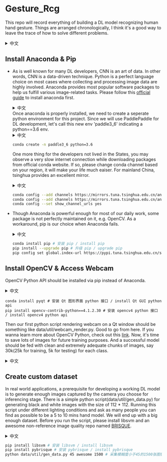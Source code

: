 # Gesture_Rcg
This repo will record everything of building a DL model recognizing human hand gesture. Things are arranged chronologically, I think it's a good way to leave the trace of how to solve different problems.
<details>
<summary>中文</summary>
我会在这里记录自己开发手势识别深度学习算法的所有步骤，基本上按时间顺序记录。希望可以为未来翻看时候留下发现问题解决问题的思路流程。
</details>
<!-- <script type="text/javascript">
    var all_lang = ["eng", "cn"];
    var hideElementsByClass = function(item, index){
    	var selected_lang_elem = document.getElementsByClassName(item);
        for (var i=0, len=selected_lang_elem.length|0; i<len; i=i+1|0) {
            selected_lang_elem[i].hidden=true;
        }
    };
    var updateLang = function(t){
        // 隐藏其余class
        var to_be_hide = [];
        for( var i = 0; i < all_lang.length; i++){ 
   			if ( all_lang[i] != t.value) {
     			to_be_hide.push(all_lang[i]); 
   			}
		}
        to_be_hide.forEach(hideElementsByClass);
        // 显示选中class
        var selected_lang_elem = document.getElementsByClassName(t.value);
        for (var i=0, len=selected_lang_elem.length|0; i<len; i=i+1|0) {
            selected_lang_elem[i].hidden=false;
        }
    };
</script>
<form>
 <select onchange="updateLang(this)" id="sel_lang">
 <option value='eng' selected>English</option>
 <option value='cn'>中文</option>
 </select>
</form>  -->

## Install Anaconda & Pip
+ As is well known for many DL developers, CNN is an art of data. In other words, CNN is a data-driven technique. Python is a perfect language choice on most cases where collecting and processing image data are highly involved. Anaconda provides most popular software packages to help us fulfill various image-related tasks. Please follow this [official guide](https://docs.anaconda.com/anaconda/install/linux/) to install anaconda first.
  <details>
  <summary>中文</summary>
  众所周知深度学习是一门数据驱动的技术，我们在这个项目里选择使用 Python 进行大多数的图像处理工作。Anaconda 作为一个管理 Python 环境的工具，在未来的很多任务中，我们会很依赖它提供的帮助。请先依照官方指南 https://docs.anaconda.com/anaconda/install/linux/ 完成 Anaconda 安装工作。
  </details>
  Once anaconda is properly installed, we need to create a seperate python environment for this project. Since we will use PaddlePaddle for DL development, let's call this new env 'paddle3_6' indicating a python==3.6 env.
  <details>
  <summary>中文</summary>
  当 Anaconda 安装完成后，我们需要为该项目创建一个虚拟环境，就叫它 paddle3_6 吧。
  </details>

  ```bash
  conda create -n paddle3_6 python=3.6
  ```
  One more thing for the developers not lived in the States, you may observe a very slow internet connection while downloading packages from official conda website. If so, please change conda channel based on your region, it will make your life much eaiser. For mainland China, tsinghua provides an excellent mirror.  
  <details>
  <summary>中文</summary>
  对于居住在大陆的同学们，conda 的官方网站速度实在令人头大，可以考虑清华镜像源，但是清华源也会被关停，记得2019年就关过，现在能用就用，节约时间。
  </details>

  ```bash
  conda config --add channels https://mirrors.tuna.tsinghua.edu.cn/anaconda/pkgs/main/
  conda config --add channels https://mirrors.tuna.tsinghua.edu.cn/anaconda/pkgs/free/
  conda config --set show_channel_urls yes
  ```

+ Though Anaconda is powerful enough for most of our daily work, some package is not perfectly maintained on it, e.g. OpenCV. As a workaround, pip is our choice when Anaconda fails.
  <details>
  <summary>中文</summary>
  虽然 Anaconda 提供了不错的 python 包管理安装环境，但是有些软件的版本目前维护的依旧不是很周全。比如我们亲爱的 OpenCV.所以需要 pip 工具作为 Anaconda 的辅助，来安装缺失的依赖。同样的我们也需要清华镜像保证稳定的下载速度。
  </details>

  ```bash
  conda install pip # 安装 pip / install pip
  pip install --upgrade pip # 升级 pip / upgrade pip
  pip config set global.index-url https://pypi.tuna.tsinghua.edu.cn/simple # 配置清华源 / setup tsinghua as default
  ```
## Install OpenCV & Access Webcam
OpenCV Python API should be installed via pip instead of Anaconda.
<details>
<summary>中文</summary>
请使用 pip 安装 OpenCV 的 contrib 版本（contrib 功能比较全）。
</details>

```
conda install pyqt # 安装 Qt 图形界面 python 接口 / install Qt GUI python api
pip install opencv-contrib-python==4.1.2.30 # 安装 opencv4 python 接口 / install opencv4 python api
```
Then our first python script rendering webcam on a Qt window should be something like data/util/webcam_render.py. Good to go from here. If you wanna learn more about OpenCV Python, check out this [link](https://opencv-python-tutroals.readthedocs.io/en/latest/py_tutorials/py_tutorials.html). Now, it's time to save lots of images for future training purposes. And a successful model should be fed with clean and extremely adequate chunks of images, say 30k(25k for training, 5k for testing) for each class.
<details>
<summary>中文</summary>
OpenCV 的 Python 接口安装结束后需要测试一下，那就打开一个摄像头吧,示例代码可以参考 data/util/webcam_render.py。更多的 OpenCV Python 接口使用，请看https://opencv-python-tutroals.readthedocs.io/en/latest/py_tutorials/py_tutorials.html。下一步是获取足够多干净的图片作为模型训练用途(25k张/类)以及测试集(5k张/类)。
</details>

## Create custom dataset
In real world applications, a prerequisite for developing a working DL model is to generate enough images captured by the camera you choose for inferencing stage. There is a simple python script(data/util/gen_data.py) for generating black and white images with the size of 112 * 112. Running this script under different lighting conditions and ask as many people you can find as possible to be a 5 to 10 mins hand model. We will end up with a big enough dataset.
Before you run the script, please install libsvm and an awesome non-reference image quality repo named [BRISQUE](https://github.com/bukalapak/pybrisque).
<details>
<summary>中文</summary>
在实际场景中，由于获取任务需求数据困难，深度学习算法可能需要与某种参数的相机对应，达到单个模型过拟合且鲁棒性差的效果。当没有光学工程师帮我们调节相机成像时，我们就只能用未来执行该算法的相机采图。这里写了一个简单采图脚本，采集大小为112*112的灰度图。一共计划每类手势30k张图，因此找越多的人采图越好，并且尽可能在不同的光照条件下采集。在开始采集前，需要在 python 环境下安装 livsvm 与 pybrisque，用于判别图像质量。
</details>

```bash
pip install libsvm # 安装 libsvm / install libsvm
pip install pybrisque # 安装 pybrisque / install pybrisque
python data/util/gen_data.py 45 awesome 1500 # 采集模糊度小于45的1500张图像，文件名前缀awesome / generate and save 1500 images with max blurring rate 45, save them with a prefix "awesome"
```